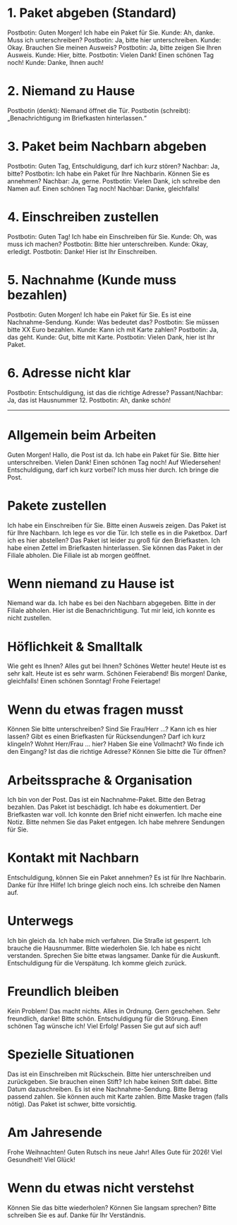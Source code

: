 # 1. Paket abgeben (Standard)
Postbotin: Guten Morgen! Ich habe ein Paket für Sie.
Kunde: Ah, danke. Muss ich unterschreiben?
Postbotin: Ja, bitte hier unterschreiben.
Kunde: Okay. Brauchen Sie meinen Ausweis?
Postbotin: Ja, bitte zeigen Sie Ihren Ausweis.
Kunde: Hier, bitte.
Postbotin: Vielen Dank! Einen schönen Tag noch!
Kunde: Danke, Ihnen auch!

# 2. Niemand zu Hause
Postbotin (denkt): Niemand öffnet die Tür.
Postbotin (schreibt): „Benachrichtigung im Briefkasten hinterlassen.“

# 3. Paket beim Nachbarn abgeben
Postbotin: Guten Tag, Entschuldigung, darf ich kurz stören?
Nachbar: Ja, bitte?
Postbotin: Ich habe ein Paket für Ihre Nachbarin. Können Sie es annehmen?
Nachbar: Ja, gerne.
Postbotin: Vielen Dank, ich schreibe den Namen auf. Einen schönen Tag noch!
Nachbar: Danke, gleichfalls!

# 4. Einschreiben zustellen
Postbotin: Guten Tag! Ich habe ein Einschreiben für Sie.
Kunde: Oh, was muss ich machen?
Postbotin: Bitte hier unterschreiben.
Kunde: Okay, erledigt.
Postbotin: Danke! Hier ist Ihr Einschreiben.

# 5. Nachnahme (Kunde muss bezahlen)
Postbotin: Guten Morgen! Ich habe ein Paket für Sie. Es ist eine Nachnahme-Sendung.
Kunde: Was bedeutet das?
Postbotin: Sie müssen bitte XX Euro bezahlen.
Kunde: Kann ich mit Karte zahlen?
Postbotin: Ja, das geht.
Kunde: Gut, bitte mit Karte.
Postbotin: Vielen Dank, hier ist Ihr Paket.

# 6. Adresse nicht klar
Postbotin: Entschuldigung, ist das die richtige Adresse?
Passant/Nachbar: Ja, das ist Hausnummer 12.
Postbotin: Ah, danke schön!

---

# Allgemein beim Arbeiten

Guten Morgen!
Hallo, die Post ist da.
Ich habe ein Paket für Sie.
Bitte hier unterschreiben.
Vielen Dank!
Einen schönen Tag noch!
Auf Wiedersehen!
Entschuldigung, darf ich kurz vorbei?
Ich muss hier durch.
Ich bringe die Post.

# Pakete zustellen
Ich habe ein Einschreiben für Sie.
Bitte einen Ausweis zeigen.
Das Paket ist für Ihre Nachbarn.
Ich lege es vor die Tür.
Ich stelle es in die Paketbox.
Darf ich es hier abstellen?
Das Paket ist leider zu groß für den Briefkasten.
Ich habe einen Zettel im Briefkasten hinterlassen.
Sie können das Paket in der Filiale abholen.
Die Filiale ist ab morgen geöffnet.

# Wenn niemand zu Hause ist
Niemand war da.
Ich habe es bei den Nachbarn abgegeben.
Bitte in der Filiale abholen.
Hier ist die Benachrichtigung.
Tut mir leid, ich konnte es nicht zustellen.

# Höflichkeit & Smalltalk
Wie geht es Ihnen?
Alles gut bei Ihnen?
Schönes Wetter heute!
Heute ist es sehr kalt.
Heute ist es sehr warm.
Schönen Feierabend!
Bis morgen!
Danke, gleichfalls!
Einen schönen Sonntag!
Frohe Feiertage!

# Wenn du etwas fragen musst
Können Sie bitte unterschreiben?
Sind Sie Frau/Herr …?
Kann ich es hier lassen?
Gibt es einen Briefkasten für Rücksendungen?
Darf ich kurz klingeln?
Wohnt Herr/Frau … hier?
Haben Sie eine Vollmacht?
Wo finde ich den Eingang?
Ist das die richtige Adresse?
Können Sie bitte die Tür öffnen?

# Arbeitssprache & Organisation
Ich bin von der Post.
Das ist ein Nachnahme-Paket.
Bitte den Betrag bezahlen.
Das Paket ist beschädigt.
Ich habe es dokumentiert.
Der Briefkasten war voll.
Ich konnte den Brief nicht einwerfen.
Ich mache eine Notiz.
Bitte nehmen Sie das Paket entgegen.
Ich habe mehrere Sendungen für Sie.

# Kontakt mit Nachbarn
Entschuldigung, können Sie ein Paket annehmen?
Es ist für Ihre Nachbarin.
Danke für Ihre Hilfe!
Ich bringe gleich noch eins.
Ich schreibe den Namen auf.

# Unterwegs
Ich bin gleich da.
Ich habe mich verfahren.
Die Straße ist gesperrt.
Ich brauche die Hausnummer.
Bitte wiederholen Sie.
Ich habe es nicht verstanden.
Sprechen Sie bitte etwas langsamer.
Danke für die Auskunft.
Entschuldigung für die Verspätung.
Ich komme gleich zurück.

# Freundlich bleiben
Kein Problem!
Das macht nichts.
Alles in Ordnung.
Gern geschehen.
Sehr freundlich, danke!
Bitte schön.
Entschuldigung für die Störung.
Einen schönen Tag wünsche ich!
Viel Erfolg!
Passen Sie gut auf sich auf!

# Spezielle Situationen
Das ist ein Einschreiben mit Rückschein.
Bitte hier unterschreiben und zurückgeben.
Sie brauchen einen Stift?
Ich habe keinen Stift dabei.
Bitte Datum dazuschreiben.
Es ist eine Nachnahme-Sendung.
Bitte Betrag passend zahlen.
Sie können auch mit Karte zahlen.
Bitte Maske tragen (falls nötig).
Das Paket ist schwer, bitte vorsichtig.

# Am Jahresende
Frohe Weihnachten!
Guten Rutsch ins neue Jahr!
Alles Gute für 2026!
Viel Gesundheit!
Viel Glück!

# Wenn du etwas nicht verstehst
Können Sie das bitte wiederholen?
Können Sie langsam sprechen?
Bitte schreiben Sie es auf.
Danke für Ihr Verständnis.
